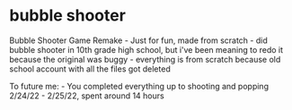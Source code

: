 # bubble shooter
 Bubble Shooter Game Remake
    - Just for fun, made from scratch
    - did bubble shooter in 10th grade high school, but i've been meaning to redo it because the original was buggy
    - everything is from scratch because old school account with all the files got deleted

 To future me:
    - You completed everything up to shooting and popping 2/24/22 - 2/25/22, spent around 14 hours